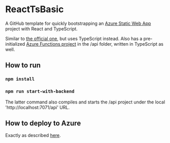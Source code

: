 # ReactTsBasic

A GitHub template for quickly bootstrapping an [Azure Static Web App](https://docs.microsoft.com/en-us/azure/static-web-apps/) project with React and TypeScript.

Similar to [the official one](https://github.com/staticwebdev/react-basic), but uses TypeScript instead. Also has a pre-initialized [Azure Functions project](https://docs.microsoft.com/en-us/azure/static-web-apps/add-api) in the /api folder, written in TypeScript as well.

## How to run

### `npm install`
### `npm run start-with-backend`

The latter command also compiles and starts the /api project under the local 'http://localhost:7071/api' URL.

## How to deploy to Azure

Exactly as described [here](https://docs.microsoft.com/en-us/azure/static-web-apps/getting-started?tabs=react#create-a-static-web-app).